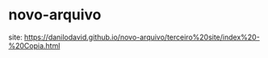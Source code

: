 # novo-arquivo
site:
https://danilodavid.github.io/novo-arquivo/terceiro%20site/index%20-%20Copia.html
